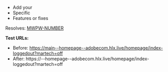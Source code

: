 <!-- Before submitting, please review all open PRs. -->

* Add your
* Specific
* Features or fixes

Resolves: [MWPW-NUMBER](https://jira.corp.adobe.com/browse/MWPW-NUMBER)

**Test URLs:**
- Before: https://main--homepage--adobecom.hlx.live/homepage/index-loggedout?martech=off
- After: https://<branch>--homepage--adobecom.hlx.live/homepage/index-loggedout?martech=off
